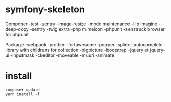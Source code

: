 # symfony-skeleton

Composer
-test
-sentry
-image-resize
-mode maintenance
-liip imagine
-deep-copy
-sentry
-twig extra
-php mimeicon
-phpunit
-zenstruck browser for phpunit

Package
-webpack
-prettier
-fortawesome
-popper
-splide
-autocomplete
-library with childrens for collection
-bigpicture
-bootstrap
-jquery et jquery-ui
-inputmask
-ckeditor
-moveable
-muuri
-animate

# install

```
composer update
yarn install -f
```
